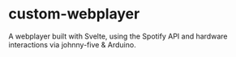 # custom-webplayer
A webplayer built with Svelte, using the Spotify API and hardware interactions via johnny-five &amp; Arduino.
